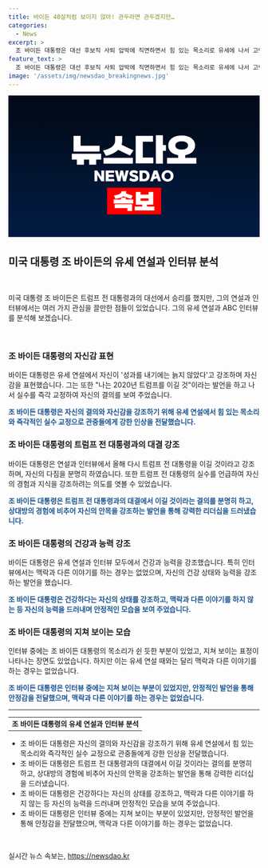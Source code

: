 ```yaml
---
title: 바이든 40살처럼 보이지 않아! 관두라면 관두겠지만…
categories:
  - News
excerpt: >
  조 바이든 대통령은 대선 후보직 사퇴 압박에 직면하면서 힘 있는 목소리로 유세에 나서 고령 우려를 불식하려 했습니다. 실수를 할 때마다 교정하며 트럼프 전 대통령을 이기리라 강조하고, 무편집 인터뷰에서 출마 포기 주장을 일축했습니다. 건강 상태와 인지능력 테스트 요구를 거부하며 트럼프 전 대통령을 이길 자신감을 보였지만, 목소리가 피곤한 듯하고 지쳐 보이는 면도 있었습니다.
feature_text: >
  조 바이든 대통령은 대선 후보직 사퇴 압박에 직면하면서 힘 있는 목소리로 유세에 나서 고령 우려를 불식하려 했습니다. 실수를 할 때마다 교정하며 트럼프 전 대통령을 이기리라 강조하고, 무편집 인터뷰에서 출마 포기 주장을 일축했습니다. 건강 상태와 인지능력 테스트 요구를 거부하며 트럼프 전 대통령을 이길 자신감을 보였지만, 목소리가 피곤한 듯하고 지쳐 보이는 면도 있었습니다.
image: '/assets/img/newsdao_breakingnews.jpg'
---
```


<p><img src="/assets/img/newsdao_breakingnews.jpg" alt="firstkoreanews 속보" /></p>

<h2 data-ke-size="size26">미국 대통령 조 바이든의 유세 연설과 인터뷰 분석</h2>

<p data-ke-size="size16">&nbsp;</p>

<p data-ke-size="size16">미국 대통령 조 바이든은 트럼프 전 대통령과의 대선에서 승리를 했지만, 그의 연설과 인터뷰에서는 여러 가지 관심을 끌만한 점들이 있었습니다. 그의 유세 연설과 ABC 인터뷰를 분석해 보겠습니다.</p>

<p data-ke-size="size16">&nbsp;</p>

<h3 data-ke-size="size24">조 바이든 대통령의 자신감 표현</h3>

<p data-ke-size="size16">바이든 대통령은 유세 연설에서 자신이 '성과를 내기에는 늙지 않았다'고 강조하며 자신감을 표현했습니다. 그는 또한 "나는 2020년 트럼프를 이길 것"이라는 발언을 하고 나서 실수를 즉각 교정하여 자신의 결의를 보여 주었습니다.</p>

<p data-ke-size="size16"><b><span style="color: #1a5490;">조 바이든 대통령은 자신의 결의와 자신감을 강조하기 위해 유세 연설에서 힘 있는 목소리와 즉각적인 실수 교정으로 관중들에게 강한 인상을 전달했습니다.</span></b></p>

<h3 data-ke-size="size24">조 바이든 대통령의 트럼프 전 대통령과의 대결 강조</h3>

<p data-ke-size="size16">바이든 대통령은 연설과 인터뷰에서 올해 다시 트럼프 전 대통령을 이길 것이라고 강조하며, 자신의 다짐을 분명히 하였습니다. 또한 트럼프 전 대통령의 실수를 언급하여 자신의 경험과 지식을 강조하려는 의도를 엿볼 수 있었습니다.</p>

<p data-ke-size="size16"><b><span style="color: #1a5490;">조 바이든 대통령은 트럼프 전 대통령과의 대결에서 이길 것이라는 결의를 분명히 하고, 상대방의 경험에 비추어 자신의 안목을 강조하는 발언을 통해 강력한 리더십을 드러냈습니다.</span></b></p>

<h3 data-ke-size="size24">조 바이든 대통령의 건강과 능력 강조</h3>

<p data-ke-size="size16">바이든 대통령은 유세 연설과 인터뷰 모두에서 건강과 능력을 강조했습니다. 특히 인터뷰에서는 맥락과 다른 이야기를 하는 경우는 없었으며, 자신의 건강 상태와 능력을 강조하는 발언을 했습니다.</p>

<p data-ke-size="size16"><b><span style="color: #1a5490;">조 바이든 대통령은 건강하다는 자신의 상태를 강조하고, 맥락과 다른 이야기를 하지 않는 등 자신의 능력을 드러내며 안정적인 모습을 보여 주었습니다.</span></b></p>

<h3 data-ke-size="size24">조 바이든 대통령의 지쳐 보이는 모습</h3>

<p data-ke-size="size16">인터뷰 중에는 조 바이든 대통령의 목소리가 쉰 듯한 부분이 있었고, 지쳐 보이는 표정이 나타나는 장면도 있었습니다. 하지만 이는 유세 연설 때와는 달리 맥락과 다른 이야기를 하는 경우는 없었습니다.</p>

<p data-ke-size="size16"><b><span style="color: #1a5490;">조 바이든 대통령은 인터뷰 중에는 지쳐 보이는 부분이 있었지만, 안정적인 발언을 통해 안정감을 전달했으며, 맥락과 다른 이야기를 하는 경우는 없었습니다.</span></b></p>

<hr>

<table>
    <tbody>
        <tr>
            <td style="text-align: center; height: 17px;"><b>조 바이든 대통령의 유세 연설과 인터뷰 분석</b></td>
        </tr>
    </tbody>
</table>

<ul data-ke-size="size16">
    <li>조 바이든 대통령은 자신의 결의와 자신감을 강조하기 위해 유세 연설에서 힘 있는 목소리와 즉각적인 실수 교정으로 관중들에게 강한 인상을 전달했습니다.</li>
    <li>조 바이든 대통령은 트럼프 전 대통령과의 대결에서 이길 것이라는 결의를 분명히 하고, 상대방의 경험에 비추어 자신의 안목을 강조하는 발언을 통해 강력한 리더십을 드러냈습니다.</li>
    <li>조 바이든 대통령은 건강하다는 자신의 상태를 강조하고, 맥락과 다른 이야기를 하지 않는 등 자신의 능력을 드러내며 안정적인 모습을 보여 주었습니다.</li>
    <li>조 바이든 대통령은 인터뷰 중에는 지쳐 보이는 부분이 있었지만, 안정적인 발언을 통해 안정감을 전달했으며, 맥락과 다른 이야기를 하는 경우는 없었습니다.</li>
</ul>

<p data-ke-size="size16">&nbsp;</p>
실시간 뉴스 속보는, <a href="https://newsdao.kr" rel="dofollow">https://newsdao.kr</a>


